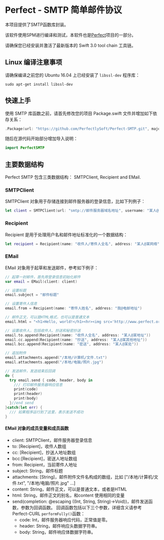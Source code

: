 # Perfect - SMTP 简单邮件协议

本项目提供了SMTP函数库封装。

该软件使用SPM进行编译和测试，本软件也是[Perfect](https://github.com/PerfectlySoft/Perfect)项目的一部分。

请确保您已经安装并激活了最新版本的 Swift 3.0 tool chain 工具链。

## Linux 编译注意事项

请确保编译之前您的 Ubuntu 16.04 上已经安装了 `libssl-dev` 程序库：

```
sudo apt-get install libssl-dev
```
## 快速上手

使用 SMTP 库函数之前，请首先修改您的项目 Package.swift 文件并增加如下依存关系：

``` swift
.Package(url: "https://github.com/PerfectlySoft/Perfect-SMTP.git", majorVersion: 1, minor: 0)
```

随后在源代码开始部分增加导入说明：

``` swift
import PerfectSMTP
```

## 主要数据结构

Perfect SMTP 包含三类数据结构： SMTPClient, Recipient and EMail.

### SMTPClient

SMTPClient 对象用于存储连接到邮件服务器的登录信息，比如下列例子：

``` swift
let client = SMTPClient(url: "smtp://邮件服务器域名地址", username: "某人@某地址", password:"密码")
```

### Recipient

Recipient 是用于处理用户名和邮件地址标准化的一个数据结构：

``` swift
let recipient = Recipient(name: "收件人/寄件人全名", address: "某人@某网络")
```

### EMail

EMail 对象用于起草和发送邮件，参考如下例子：

``` swift
// 起草一封邮件，首先用登录信息初始化邮件
var email = EMail(client: client)

// 设置标题
email.subject = "邮件标题"

// 设置寄件人信息
email.from = Recipient(name: "寄件人姓名", address: "我@电邮地址")

// 邮件正文，可以是HTML格式，也可以是普通文本
email.html = "<h1>Hello, world!</h1><hr><img src='http://www.perfect.org/images/perfect-logo-2-0.svg'>"

// 设置收件人，包括收件人、抄送和秘密抄送
email.to.append(Recipient(name: "收件人全名", address: "某人@某地址"))
email.cc.append(Recipient(name: "抄送", address: "某人@某其他地址"))
email.bcc.append(Recipient(name: "密送", address: "某人@某处"))

// 追加附件
email.attachments.append("/本地/计算机/文件.txt")
email.attachments.append("/本地/电脑/照片.jpg")

// 发送邮件，发送结束后回调
do {
  try email.send { code, header, body in
    /// 打印邮件服务器响应信息
    print(code)
    print(header)
    print(body)
  }//end send
}catch(let err) {
  /// 如果程序运行到了这里，表示发送不成功
}
```

#### EMail 对象的成员变量和成员函数

- client: SMTPClient，邮件服务器登录信息
- to: [Recipient]，收件人数组
- cc: [Recipient]，抄送人地址数组
- bcc:[Recipient]，密送人地址数组
- from: Recipient，当前寄件人地址
- subject: String，邮件标题
- attachments: [String]，邮件附件文件名构成的数组，比如 ["/本地/计算机/文件.txt", "/本地/电脑/照片.jpg" ...]
- content: String，邮件正文，可以是普通文本，或者是HTML
- html: String，邮件正文的别名，和content 使用相同的变量
- send(completion: @escaping ((Int, String, String)->Void))，邮件发送函数，参数为回调函数。
回调函数包括以下三个参数，详细含义请参考 Perfect-CURL `performFully()`函数：
  - code: Int，邮件服务器响应代码，正常值是零。
  - header: String，邮件响应头数据字符串。
  - body: String，邮件响应体数据字符串。

